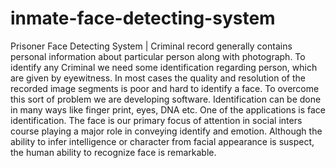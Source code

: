 # inmate-face-detecting-system
Prisoner Face Detecting System | Criminal record generally contains personal information about particular person along with photograph. To identify any Criminal we need some identification regarding person, which are given by eyewitness. In most cases the quality and resolution of the recorded image segments is poor and hard to identify a face. To overcome this sort of problem we are developing software. Identification can be done in many ways like finger print, eyes, DNA etc. One of the applications is face identification. The face is our primary focus of attention in social inters course playing a major role in conveying identify and emotion. Although the ability to infer intelligence or character from facial appearance is suspect, the human ability to recognize face is remarkable.
